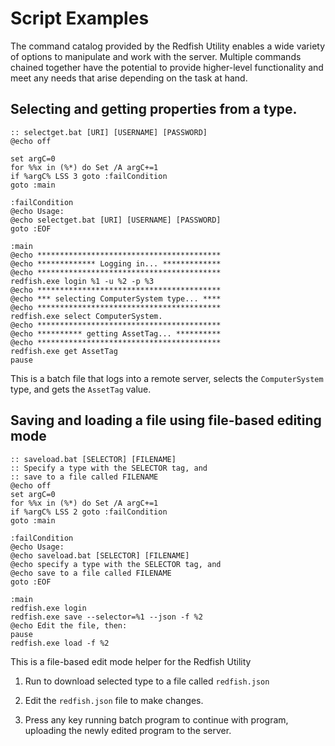 # Script Examples

The command catalog provided by the Redfish Utility enables a wide variety of options to manipulate and work with the server. Multiple commands chained together have the potential to provide higher-level functionality and meet any needs that arise depending on the task at hand.


## Selecting and getting properties from a type.

```
:: selectget.bat [URI] [USERNAME] [PASSWORD] 
@echo off

set argC=0
for %%x in (%*) do Set /A argC+=1
if %argC% LSS 3 goto :failCondition
goto :main

:failCondition
@echo Usage:
@echo selectget.bat [URI] [USERNAME] [PASSWORD]
goto :EOF

:main
@echo *****************************************
@echo ************* Logging in... *************
@echo *****************************************
redfish.exe login %1 -u %2 -p %3
@echo *****************************************
@echo *** selecting ComputerSystem type... ****
@echo *****************************************
redfish.exe select ComputerSystem.
@echo *****************************************
@echo ********** getting AssetTag... **********
@echo *****************************************
redfish.exe get AssetTag
pause
```

This is a batch file that logs into a remote server, selects the `ComputerSystem` type, and gets the `AssetTag` value.

## Saving and loading a file using file-based editing mode

```
:: saveload.bat [SELECTOR] [FILENAME]
:: Specify a type with the SELECTOR tag, and
:: save to a file called FILENAME
@echo off
set argC=0
for %%x in (%*) do Set /A argC+=1
if %argC% LSS 2 goto :failCondition
goto :main

:failCondition
@echo Usage:
@echo saveload.bat [SELECTOR] [FILENAME]
@echo specify a type with the SELECTOR tag, and
@echo save to a file called FILENAME
goto :EOF

:main
redfish.exe login
redfish.exe save --selector=%1 --json -f %2
@echo Edit the file, then:
pause
redfish.exe load -f %2
```

This is a file-based edit mode helper for the Redfish Utility

1. Run to download selected type to a file called `redfish.json`

2. Edit the `redfish.json` file to make changes.

3. Press any key running batch program to continue with program, uploading the newly edited program to the server.
